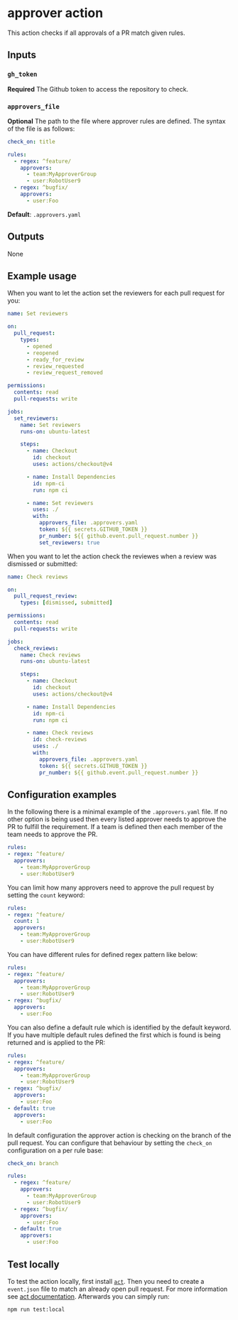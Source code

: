 # approver action

This action checks if all approvals of a PR match given rules.

## Inputs

### `gh_token`

**Required** The Github token to access the repository to check.

### `approvers_file`

**Optional** The path to the file where approver rules are defined. The syntax
of the file is as follows:

```yaml
check_on: title

rules:
  - regex: ^feature/
    approvers:
      - team:MyApproverGroup
      - user:RobotUser9
  - regex: ^bugfix/
    approvers:
      - user:Foo
```

**Default**: `.approvers.yaml`

## Outputs

None

## Example usage

When you want to let the action set the reviewers for each pull request for you:

```yaml
name: Set reviewers

on:
  pull_request:
    types:
      - opened
      - reopened
      - ready_for_review
      - review_requested
      - review_request_removed

permissions:
  contents: read
  pull-requests: write

jobs:
  set_reviewers:
    name: Set reviewers
    runs-on: ubuntu-latest

    steps:
      - name: Checkout
        id: checkout
        uses: actions/checkout@v4

      - name: Install Dependencies
        id: npm-ci
        run: npm ci

      - name: Set reviewers
        uses: ./
        with:
          approvers_file: .approvers.yaml
          token: ${{ secrets.GITHUB_TOKEN }}
          pr_number: ${{ github.event.pull_request.number }}
          set_reviewers: true
```

When you want to let the action check the reviewes when a review was dismissed or submitted:

```yaml
name: Check reviews

on:
  pull_request_review:
    types: [dismissed, submitted]

permissions:
  contents: read
  pull-requests: write

jobs:
  check_reviews:
    name: Check reviews
    runs-on: ubuntu-latest

    steps:
      - name: Checkout
        id: checkout
        uses: actions/checkout@v4

      - name: Install Dependencies
        id: npm-ci
        run: npm ci

      - name: Check reviews
        id: check-reviews
        uses: ./
        with:
          approvers_file: .approvers.yaml
          token: ${{ secrets.GITHUB_TOKEN }}
          pr_number: ${{ github.event.pull_request.number }}
```

## Configuration examples

In the following there is a minimal example of the `.approvers.yaml` file. If no other option is being used then every listed approver needs to approve the PR to fulfill the requirement. If a team is defined then each member of the team needs to approve the PR.

```yaml
rules:
- regex: ^feature/
  approvers:
    - team:MyApproverGroup
    - user:RobotUser9
```

You can limit how many approvers need to approve the pull request by setting the `count` keyword:

```yaml
rules:
- regex: ^feature/
  count: 1
  approvers:
    - team:MyApproverGroup
    - user:RobotUser9
```

You can have different rules for defined regex pattern like below:

```yaml
rules:
- regex: ^feature/
  approvers:
    - team:MyApproverGroup
    - user:RobotUser9
- regex: ^bugfix/
  approvers:
    - user:Foo
```

You can also define a default rule which is identified by the default keyword. If you have multiple default rules defined the first which is found is being returned and is applied to the PR:

```yaml
rules:
- regex: ^feature/
  approvers:
    - team:MyApproverGroup
    - user:RobotUser9
- regex: ^bugfix/
  approvers:
    - user:Foo
- default: true
  approvers:
    - user:Foo
```

In default configuration the approver action is checking on the branch of the pull request. You can configure that behaviour by setting the `check_on` configuration on a per rule base:

```yaml
check_on: branch

rules:
  - regex: ^feature/
    approvers:
      - team:MyApproverGroup
      - user:RobotUser9
  - regex: ^bugfix/
    approvers:
      - user:Foo
  - default: true
    approvers:
      - user:Foo
```

## Test locally

To test the action locally, first install [`act`](https://github.com/nektos/act). Then you need to create a `event.json` file to match an already open pull request. For more information see [act documentation](https://nektosact.com/usage/index.html#skipping-jobs). Afterwards you can simply run:

```bash
npm run test:local
```
